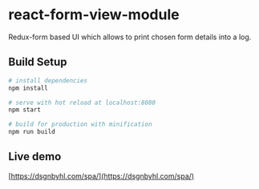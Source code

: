 # react-form-view-module
Redux-form based UI which allows to print chosen form details into a log.

## Build Setup

``` bash
# install dependencies
npm install

# serve with hot reload at localhost:8080
npm start

# build for production with minification
npm run build
```

## Live demo

[https://dsgnbyhl.com/spa/](https://dsgnbyhl.com/spa/)